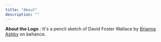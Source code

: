 ```yaml
---
title: "About"
description: ""
---
```


**About the Logo** : It's a pencil sketch of David Foster Wallace by [Brianna Ashby](https://www.behance.net/brianna_ashby) on behance.